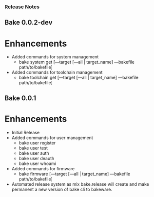### Release Notes

## Bake 0.0.2-dev

# Enhancements

* Added commands for system management
    * bake system get [—target [—all | target_name] —bakefile path/to/bakefile]
* Added commands for toolchain management
    * bake toolchain get [—target [—all | target_name] —bakefile path/to/bakefile]


## Bake 0.0.1

# Enhancements

* Initial Release
* Added commands for user management
    * bake user register
    * bake user test
    * bake user auth
    * bake user deauth
    * bake user whoami
* Added commands for firmware
    * bake firmware [—target [—all | target_name] —bakefile path/to/bakefile]
* Automated release system as mix bake.release will create and make permanent a new version of bake cli to bakeware.
